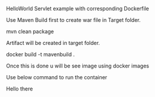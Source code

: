 HelloWorld Servlet example with corresponding Dockerfile



Use Maven Build first to create war file in Target folder.



mvn clean package



Artifact will be created in target folder.



docker build -t mavenbuild .



Once this is done u will be see image using docker images



Use below command to run the container

Hello there

